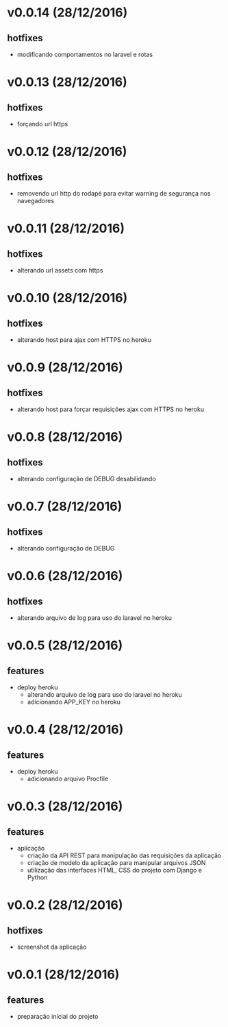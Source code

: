 v0.0.14 (28/12/2016)
===================
## hotfixes
- modificando comportamentos no laravel e rotas

v0.0.13 (28/12/2016)
===================
## hotfixes
- forçando url https

v0.0.12 (28/12/2016)
===================
## hotfixes
- removendo url http do rodapé para evitar warning de segurança nos navegadores

v0.0.11 (28/12/2016)
===================
## hotfixes
- alterando url assets com https

v0.0.10 (28/12/2016)
===================
## hotfixes
- alterando host para ajax com HTTPS no heroku

v0.0.9 (28/12/2016)
===================
## hotfixes
- alterando host para forçar requisições ajax com HTTPS no heroku

v0.0.8 (28/12/2016)
===================
## hotfixes
- alterando configuração de DEBUG desabilidando

v0.0.7 (28/12/2016)
===================
## hotfixes
- alterando configuração de DEBUG

v0.0.6 (28/12/2016)
===================
## hotfixes
- alterando arquivo de log para uso do laravel no heroku

v0.0.5 (28/12/2016)
===================
## features
- deploy heroku
    - alterando arquivo de log para uso do laravel no heroku
    - adicionando APP_KEY no heroku

v0.0.4 (28/12/2016)
===================
## features
- deploy heroku
    - adicionando arquivo Procfile

v0.0.3 (28/12/2016)
===================
## features
- aplicação
    - criação da API REST para manipulação das requisições da aplicação
    - criação de modelo da aplicação para manipular arquivos JSON
    - utilização das interfaces HTML, CSS do projeto com Django e Python

v0.0.2 (28/12/2016)
===================
## hotfixes
- screenshot da aplicação

v0.0.1 (28/12/2016)
===================
## features
- preparação inicial do projeto
